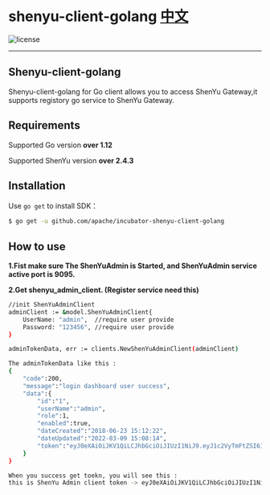 # shenyu-client-golang [中文](./README_CN.md) #

![license](https://img.shields.io/badge/license-Apache--2.0-green.svg)

---

## Shenyu-client-golang

Shenyu-client-golang for Go client allows you to access ShenYu Gateway,it supports registory go service to ShenYu
Gateway.

## Requirements

Supported Go version **over 1.12**

Supported ShenYu version **over 2.4.3**

## Installation

Use `go get` to install SDK：

```sh
$ go get -u github.com/apache/incubator-shenyu-client-golang
```

## How to use

**1.Fist make sure The ShenYuAdmin is Started, and ShenYuAdmin service active port is 9095.**

**2.Get shenyu_admin_client. (Register service need this)**

```sh
//init ShenYuAdminClient
adminClient := &model.ShenYuAdminClient{
    UserName: "admin",  //require user provide
    Password: "123456", //require user provide
}

adminTokenData, err := clients.NewShenYuAdminClient(adminClient)

The adminTokenData like this :
{
    "code":200,
    "message":"login dashboard user success",
    "data":{
        "id":"1",
        "userName":"admin",
        "role":1,
        "enabled":true,
        "dateCreated":"2018-06-23 15:12:22",
        "dateUpdated":"2022-03-09 15:08:14",
        "token":"eyJ0eXAiOiJKV1QiLCJhbGciOiJIUzI1NiJ9.eyJ1c2VyTmFtZSI6ImFkbWluIiwiZXhwIjoxNjUwNjc5OTQ2fQ.K92Il2kmJ0X3FgjY4igW35-pw9nsf5VKdUyqBoyIaF4"
    }
}

When you success get toekn, you will see this :
this is ShenYu Admin client token -> eyJ0eXAiOiJKV1QiLCJhbGciOiJIUzI1NiJ9.eyJ1c2VyTmFtZSI6ImFkbWluIiwiZXhwIjoxNjUwNjc5OTQ2fQ.K92Il2kmJ0X3FgjY4igW35-pw9nsf5VKdUyqBoyIaF4

```
